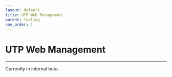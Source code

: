 ```yaml
---
layout: default
title: UTP Web Management
parent: Tooling
nav_order: 1
---
```


# UTP Web Management

---

Currently in internal beta.
